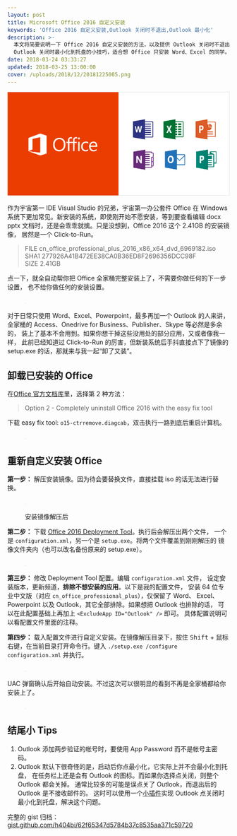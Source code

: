 ```yaml
---
layout: post
title: Microsoft Office 2016 自定义安装
keywords: 'Office 2016 自定义安装,Outlook 关闭时不退出,Outlook 最小化'
description: >-
  本文将简要说明一下 Office 2016 自定义安装的方法，以及提供 Outlook 关闭时不退出，
  Outlook 关闭时最小化到托盘的小技巧，适合想 Office 只安装 Word、Excel 的同学。
date: 2018-03-24 03:33:27
updated: 2018-03-25 13:00:00
cover: /uploads/2018/12/20181225005.png
---
```


![Microsoft Office](/uploads/2018/03/20180324001.jpg)

作为宇宙第一 IDE Visual Studio 的兄弟，宇宙第一办公套件 Office 在 Windows
系统下更加常见。新安装的系统，即使刚开始不愿安装，等到要查看编辑 docx pptx
文档时，还是会乖乖就擒。只是没想到，Office 2016 这个 2.41GB 的安装镜像，
居然是一个 Click-to-Run。

> FILE cn_office_professional_plus_2016_x86_x64_dvd_6969182.iso  
> SHA1 277926A41B472EE38CA0B36ED8F2696356DCC98F  
> SIZE 2.41GB

点一下，就全自动帮你把 Office 全家桶完整安装上了，不需要你做任何的下一步设置，
也不给你做任何的安装设置。

<figure class="center">
  <img
    data-src="/uploads/2018/03/20180324002.jpg"
    src="data:image/gif;base64,R0lGODdhAQABAPAAAMPDwwAAACwAAAAAAQABAAACAkQBADs=">
</figure>

对于日常只使用 Word、Excel、Powerpoint，最多再加一个 Outlook 的人来讲，
全家桶的 Access、Onedrive for Business、Publisher、Skype 等必然是多余的，
装上了基本不会用到。如果你想干掉这些没用处的部分应用，又或者像我一样，
此前已经知道过 Click-to-Run 的厉害，但新装系统后手抖直接点下了镜像的
setup.exe 的话，那就来与我一起“卸了又装”。

## 卸载已安装的 Office

在[Office 官方文档库]里，选择第 2 种方法：

> Option 2 - Completely uninstall Office 2016 with the easy fix tool

下载 easy fix tool: `o15-ctrremove.diagcab`，双击执行一路到底后重启计算机。

<figure class="center">
  <img
    data-src="/uploads/2018/03/20180324003.jpg"
    src="data:image/gif;base64,R0lGODdhAQABAPAAAMPDwwAAACwAAAAAAQABAAACAkQBADs=">
</figure>

## 重新自定义安装 Office

**第一步：** 解压安装镜像。因为待会要替换文件，直接挂载 iso 的话无法进行替换。

<figure class="center">
  <img
    data-src="/uploads/2018/03/20180324004.jpg"
    src="data:image/gif;base64,R0lGODdhAQABAPAAAMPDwwAAACwAAAAAAQABAAACAkQBADs="
    alt="安装镜像解压后"
    title="安装镜像解压后">
   <figcaption><p>安装镜像解压后</p></figcaption>
</figure>

**第二步：** 下载 [Office 2016 Deployment Tool]。执行后会解压出两个文件，
一个是 `configuration.xml`，另一个是 `setup.exe`。将两个文件覆盖到刚刚解压的
镜像文件夹内（也可以改名备份原来的 setup.exe）。

<figure class="center">
  <img
    data-src="/uploads/2018/03/20180324005.jpg"
    src="data:image/gif;base64,R0lGODdhAQABAPAAAMPDwwAAACwAAAAAAQABAAACAkQBADs=">
</figure>

**第三步：** 修改 Deployment Tool 配置。编辑 `configuration.xml` 文件，
设定安装版本，更新频道，**排除不想安装的应用**。以下是我的配置文件，
安装 64 位专业中文版（对应 `cn_office_professional_plus`），仅保留了 Word、
Excel、Powerpoint 以及 Outlook，其它全部排除。如果想把 Outlook 也排除的话，
可以在此配置基础上再加上 `<ExcludeApp ID="Outlook" />` 即可。
具体配置说明可以看配置文件里面的注释。

<component is="script" async src="https://gist.github.com/h404bi/62f65347d5784b37c8535aa371c59720.js"></component>

**第四步：** 载入配置文件进行自定义安装。在镜像解压目录下，按住
<kbd>Shift</kbd> + 鼠标右键，在当前目录打开命令行。键入
`./setup.exe /configure configuration.xml` 并执行。

<figure class="center">
  <img
    data-src="/uploads/2018/03/20180324006.png"
    src="data:image/gif;base64,R0lGODdhAQABAPAAAMPDwwAAACwAAAAAAQABAAACAkQBADs=">
</figure>

UAC 弹窗确认后开始自动安装。不过这次可以很明显的看到不再是全家桶都给你安装上了。

<figure class="center">
  <img
    data-src="/uploads/2018/03/20180324007.png"
    src="data:image/gif;base64,R0lGODdhAQABAPAAAMPDwwAAACwAAAAAAQABAAACAkQBADs=">
</figure>

## 结尾小 Tips

1. Outlook 添加两步验证的帐号时，要使用 App Password 而不是帐号主密码。
2. Outlook 默认下很奇怪的是，启动后你点最小化，它实际上并不会最小化到托盘，
在任务栏上还是会有 Outlook 的图标。而如果你选择点关闭，则整个 Outlook 都会关掉。
通常比较多的可能是误点关了 Outlook，而退出后的 Outlook 是不接收邮件的。
这时可以使用一个[小插件]实现 Outlook 点关闭时最小化到托盘，解决这个问题。

完整的 gist 归档：[gist.github.com/h404bi/62f65347d5784b37c8535aa371c59720]

[Office 官方文档库]: https://support.office.com/en-us/article/9dd49b83-264a-477a-8fcc-2fdf5dbf61d8
[Office 2016 Deployment Tool]: https://www.microsoft.com/en-us/download/details.aspx?id=49117
[小插件]: https://jocent.me/2017/06/20/outlook-close-minimize.html
[gist.github.com/h404bi/62f65347d5784b37c8535aa371c59720]: https://gist.github.com/h404bi/62f65347d5784b37c8535aa371c59720
